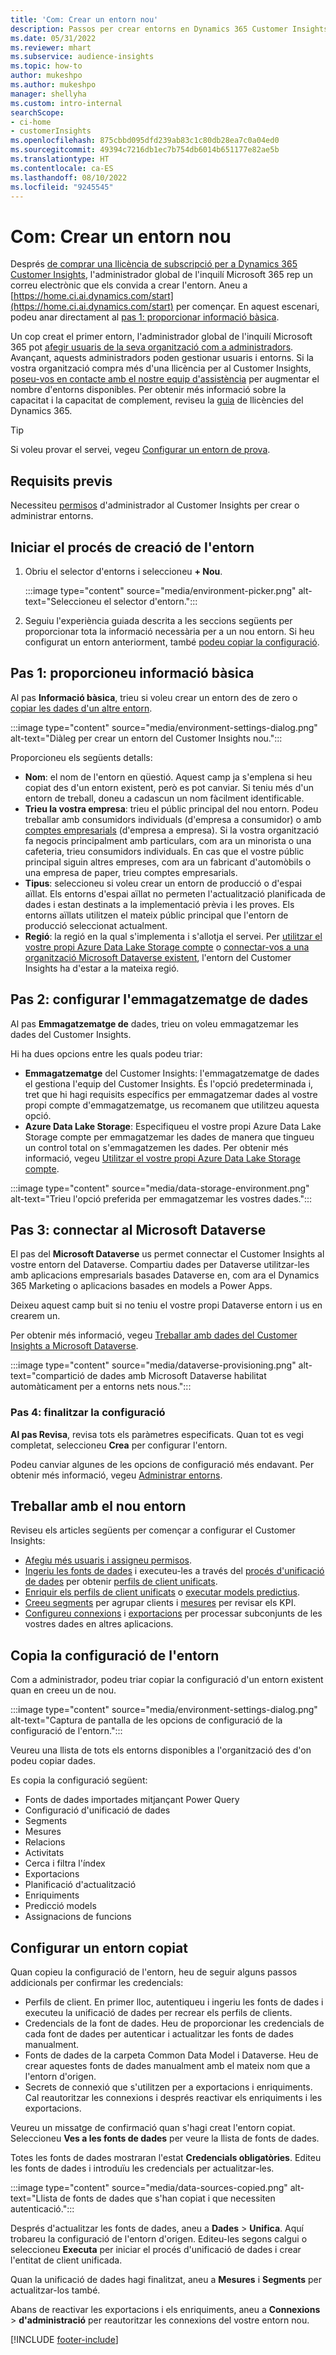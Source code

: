 ```yaml
---
title: 'Com: Crear un entorn nou'
description: Passos per crear entorns en Dynamics 365 Customer Insights.
ms.date: 05/31/2022
ms.reviewer: mhart
ms.subservice: audience-insights
ms.topic: how-to
author: mukeshpo
ms.author: mukeshpo
manager: shellyha
ms.custom: intro-internal
searchScope:
- ci-home
- customerInsights
ms.openlocfilehash: 875cbbd095dfd239ab83c1c80db28ea7c0a04ed0
ms.sourcegitcommit: 49394c7216db1ec7b754db6014b651177e82ae5b
ms.translationtype: HT
ms.contentlocale: ca-ES
ms.lasthandoff: 08/10/2022
ms.locfileid: "9245545"
---
```

# <a name="how-to-create-a-new-environment"></a>Com: Crear un entorn nou

Després [de comprar una llicència de subscripció per a Dynamics 365 Customer Insights](paid-license.md), l'administrador global de l'inquilí Microsoft 365 rep un correu electrònic que els convida a crear l'entorn. Aneu a [https://home.ci.ai.dynamics.com/start](https://home.ci.ai.dynamics.com/start) per començar. En aquest escenari, podeu anar directament al [pas 1: proporcionar informació bàsica](#step-1-provide-basic-information).

Un cop creat el primer entorn, l'administrador global de l'inquilí Microsoft 365 pot [afegir usuaris de la seva organització com a administradors](permissions.md). Avançant, aquests administradors poden gestionar usuaris i entorns. Si la vostra organització compra més d'una llicència per al Customer Insights, [poseu-vos en contacte amb el nostre equip d'assistència](https://go.microsoft.com/fwlink/?linkid=2079641) per augmentar el nombre d'entorns disponibles. Per obtenir més informació sobre la capacitat i la capacitat de complement, reviseu la [guia](https://go.microsoft.com/fwlink/?LinkId=866544) de llicències del Dynamics 365.

> [!TIP]
> Si voleu provar el servei, vegeu [Configurar un entorn de prova](trial-signup.md).

## <a name="prerequisites"></a>Requisits previs

Necessiteu [permisos](permissions.md) d'administrador al Customer Insights per crear o administrar entorns.

## <a name="start-the-environment-creation-process"></a>Iniciar el procés de creació de l'entorn

1. Obriu el selector d'entorns i seleccioneu **+ Nou**.
  
   :::image type="content" source="media/environment-picker.png" alt-text="Seleccioneu el selector d'entorn.":::

1. Seguiu l'experiència guiada descrita a les seccions següents per proporcionar tota la informació necessària per a un nou entorn. Si heu configurat un entorn anteriorment, també [podeu copiar la configuració](#copy-the-environment-configuration).

## <a name="step-1-provide-basic-information"></a>Pas 1: proporcioneu informació bàsica

Al pas **Informació bàsica**, trieu si voleu crear un entorn des de zero o [copiar les dades d'un altre entorn](#copy-the-environment-configuration).

   :::image type="content" source="media/environment-settings-dialog.png" alt-text="Diàleg per crear un entorn del Customer Insights nou.":::

Proporcioneu els següents detalls:

- **Nom**: el nom de l'entorn en qüestió. Aquest camp ja s'emplena si heu copiat des d'un entorn existent, però es pot canviar. Si teniu més d'un entorn de treball, doneu a cadascun un nom fàcilment identificable.
- **Trieu la vostra empresa**: trieu el públic principal del nou entorn. Podeu treballar amb consumidors individuals (d'empresa a consumidor) o amb [comptes empresarials](work-with-business-accounts.md) (d'empresa a empresa). Si la vostra organització fa negocis principalment amb particulars, com ara un minorista o una cafeteria, trieu consumidors individuals. En cas que el vostre públic principal siguin altres empreses, com ara un fabricant d'automòbils o una empresa de paper, trieu comptes empresarials.
- **Tipus**: seleccioneu si voleu crear un entorn de producció o d'espai aïllat. Els entorns d'espai aïllat no permeten l'actualització planificada de dades i estan destinats a la implementació prèvia i les proves. Els entorns aïllats utilitzen el mateix públic principal que l'entorn de producció seleccionat actualment.
- **Regió**: la regió en la qual s'implementa i s'allotja el servei. Per [utilitzar el vostre propi Azure Data Lake Storage compte](own-data-lake-storage.md) o [connectar-vos a una organització Microsoft Dataverse existent](customer-insights-dataverse.md), l'entorn del Customer Insights ha d'estar a la mateixa regió.

## <a name="step-2-configure-data-storage"></a>Pas 2: configurar l'emmagatzematge de dades

Al pas **Emmagatzematge de** dades, trieu on voleu emmagatzemar les dades del Customer Insights.

Hi ha dues opcions entre les quals podeu triar:

- **Emmagatzematge** del Customer Insights: l'emmagatzematge de dades el gestiona l'equip del Customer Insights. És l'opció predeterminada i, tret que hi hagi requisits específics per emmagatzemar dades al vostre propi compte d'emmagatzematge, us recomanem que utilitzeu aquesta opció.
- **Azure Data Lake Storage**: Especifiqueu el vostre propi Azure Data Lake Storage compte per emmagatzemar les dades de manera que tingueu un control total on s'emmagatzemen les dades. Per obtenir més informació, vegeu [Utilitzar el vostre propi Azure Data Lake Storage compte](own-data-lake-storage.md).

:::image type="content" source="media/data-storage-environment.png" alt-text="Trieu l'opció preferida per emmagatzemar les vostres dades.":::

## <a name="step-3-connect-to-microsoft-dataverse"></a>Pas 3: connectar al Microsoft Dataverse

El pas del **Microsoft Dataverse** us permet connectar el Customer Insights al vostre entorn del Dataverse. Compartiu dades per Dataverse utilitzar-les amb aplicacions empresarials basades Dataverse en, com ara el Dynamics 365 Marketing o aplicacions basades en models a Power Apps.

Deixeu aquest camp buit si no teniu el vostre propi Dataverse entorn i us en crearem un.

Per obtenir més informació, vegeu [Treballar amb dades del Customer Insights a Microsoft Dataverse](customer-insights-dataverse.md).

:::image type="content" source="media/dataverse-provisioning.png" alt-text="compartició de dades amb Microsoft Dataverse habilitat automàticament per a entorns nets nous.":::

### <a name="step-4-finalize-the-settings"></a>Pas 4: finalitzar la configuració

**Al pas Revisa**, revisa tots els paràmetres especificats. Quan tot es vegi completat, seleccioneu **Crea** per configurar l'entorn.

Podeu canviar algunes de les opcions de configuració més endavant. Per obtenir més informació, vegeu [Administrar entorns](manage-environments.md).

## <a name="work-with-your-new-environment"></a>Treballar amb el nou entorn

Reviseu els articles següents per començar a configurar el Customer Insights:

- [Afegiu més usuaris i assigneu permisos](permissions.md).
- [Ingeriu les fonts de dades](data-sources.md) i executeu-les a través del [procés d'unificació de dades](data-unification.md) per obtenir [perfils de client unificats](customer-profiles.md).
- [Enriquir els perfils de client unificats](enrichment-hub.md) o [executar models predictius](predictions-overview.md).
- [Creeu segments](segments.md) per agrupar clients i [mesures](measures.md) per revisar els KPI.
- [Configureu connexions](connections.md) i [exportacions](export-destinations.md) per processar subconjunts de les vostres dades en altres aplicacions.

## <a name="copy-the-environment-configuration"></a>Copia la configuració de l'entorn

Com a administrador, podeu triar copiar la configuració d'un entorn existent quan en creeu un de nou.

:::image type="content" source="media/environment-settings-dialog.png" alt-text="Captura de pantalla de les opcions de configuració de la configuració de l'entorn.":::

Veureu una llista de tots els entorns disponibles a l'organització des d'on podeu copiar dades.

Es copia la configuració següent:

- Fonts de dades importades mitjançant Power Query
- Configuració d'unificació de dades
- Segments
- Mesures
- Relacions
- Activitats
- Cerca i filtra l'índex
- Exportacions
- Planificació d'actualització
- Enriquiments
- Predicció models
- Assignacions de funcions

## <a name="set-up-a-copied-environment"></a>Configurar un entorn copiat

Quan copieu la configuració de l'entorn, heu de seguir alguns passos addicionals per confirmar les credencials:

- Perfils de client. En primer lloc, autentiqueu i ingeriu les fonts de dades i executeu la unificació de dades per recrear els perfils de clients.
- Credencials de la font de dades. Heu de proporcionar les credencials de cada font de dades per autenticar i actualitzar les fonts de dades manualment.
- Fonts de dades de la carpeta Common Data Model i Dataverse. Heu de crear aquestes fonts de dades manualment amb el mateix nom que a l'entorn d'origen.
- Secrets de connexió que s'utilitzen per a exportacions i enriquiments. Cal reautoritzar les connexions i després reactivar els enriquiments i les exportacions.

Veureu un missatge de confirmació quan s'hagi creat l'entorn copiat. Seleccioneu **Ves a les fonts de dades** per veure la llista de fonts de dades.

Totes les fonts de dades mostraran l'estat **Credencials obligatòries**. Editeu les fonts de dades i introduïu les credencials per actualitzar-les.

:::image type="content" source="media/data-sources-copied.png" alt-text="Llista de fonts de dades que s'han copiat i que necessiten autenticació.":::

Després d'actualitzar les fonts de dades, aneu a **Dades** > **Unifica**. Aquí trobareu la configuració de l'entorn d'origen. Editeu-les segons calgui o seleccioneu **Executa** per iniciar el procés d'unificació de dades i crear l'entitat de client unificada.

Quan la unificació de dades hagi finalitzat, aneu a **Mesures** i **Segments** per actualitzar-los també.

Abans de reactivar les exportacions i els enriquiments, aneu a **Connexions** > **d'administració** per reautoritzar les connexions del vostre entorn nou.

[!INCLUDE [footer-include](includes/footer-banner.md)]
